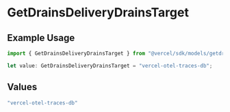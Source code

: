 # GetDrainsDeliveryDrainsTarget

## Example Usage

```typescript
import { GetDrainsDeliveryDrainsTarget } from "@vercel/sdk/models/getdrainsop.js";

let value: GetDrainsDeliveryDrainsTarget = "vercel-otel-traces-db";
```

## Values

```typescript
"vercel-otel-traces-db"
```